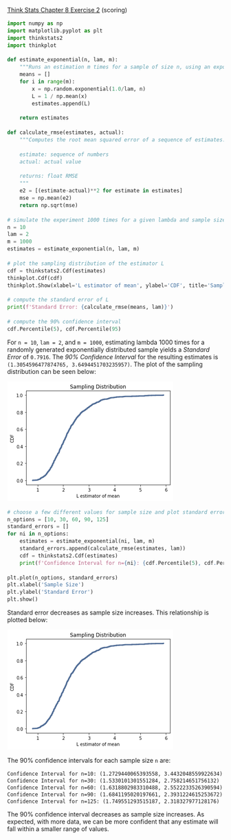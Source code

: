 [Think Stats Chapter 8 Exercise 2](http://greenteapress.com/thinkstats2/html/thinkstats2009.html#toc77) (scoring)

```python
import numpy as np
import matplotlib.pyplot as plt
import thinkstats2
import thinkplot

def estimate_exponential(n, lam, m):
    """Runs an estimation m times for a sample of size n, using an exponential distrubtion with lambda lam."""
    means = []
    for i in range(m):
        x = np.random.exponential(1.0/lam, n)
        L = 1 / np.mean(x)
        estimates.append(L)

    return estimates

def calculate_rmse(estimates, actual):
    """Computes the root mean squared error of a sequence of estimates.

    estimate: sequence of numbers
    actual: actual value

    returns: float RMSE
    """
    e2 = [(estimate-actual)**2 for estimate in estimates]
    mse = np.mean(e2)
    return np.sqrt(mse)

# simulate the experiment 1000 times for a given lambda and sample size
n = 10
lam = 2
m = 1000
estimates = estimate_exponential(n, lam, m)

# plot the sampling distribution of the estimator L
cdf = thinkstats2.Cdf(estimates)
thinkplot.Cdf(cdf)
thinkplot.Show(xlabel='L estimator of mean', ylabel='CDF', title='Sampling Distribution')

# compute the standard error of L
print(f'Standard Error: {calculate_rmse(means, lam)}')

# compute the 90% confidence interval
cdf.Percentile(5), cdf.Percentile(95)
```

For `n = 10`, `lam = 2`, and `m = 1000`, estimating lambda 1000 times for a
randomly generated exponentially distributed sample yields a *Standard Error* of
`0.7916`. The *90% Confidence Interval* for the resulting estimates is
`(1.3054596477874765, 3.6494451703235957)`. The plot of the sampling
distribution can be seen below:

<img src="images/sampling_distribution_lambda.png" />

```python
# choose a few different values for sample size and plot standard error vs. n
n_options = [10, 30, 60, 90, 125]
standard_errors = []
for ni in n_options:   
    estimates = estimate_exponential(ni, lam, m)
    standard_errors.append(calculate_rmse(estimates, lam))
    cdf = thinkstats2.Cdf(estimates)
    print(f'Confidence Interval for n={ni}: {cdf.Percentile(5), cdf.Percentile(95)}')

plt.plot(n_options, standard_errors)
plt.xlabel('Sample Size')
plt.ylabel('Standard Error')
plt.show()
```

Standard error decreases as sample size increases. This relationship is plotted
below:

<img src="images/sampling_distribution_lambda.png" />

The 90% confidence intervals for each sample size `n` are:

```
Confidence Interval for n=10: (1.2729440065393558, 3.4432048559922634)
Confidence Interval for n=30: (1.5330101301551284, 2.758214651756132)
Confidence Interval for n=60: (1.6318802983310488, 2.5522233526390594)
Confidence Interval for n=90: (1.6841195020197661, 2.3931224615253672)
Confidence Interval for n=125: (1.749551293515187, 2.318327977128176)
```

The 90% confidence interval decreases as sample size increases. As expected,
with more data, we can be more confident that any estimate will fall within a
smaller range of values.
